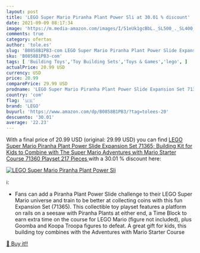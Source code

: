 ```yaml
---
layout: post
title: 'LEGO Super Mario Piranha Plant Power Sli at 30.01 % discount'
date: 2021-09-09 08:17:34
image: 'https://m.media-amazon.com/images/I/51eUk1gcBbL._SL500_._SL400_.jpg'
comments: true
category: ofertas
author: 'tole.es'
slug: 'B0858B1PB3-com LEGO Super Mario Piranha Plant Power Slide Expansion Set...'
sku: 'B0858B1PB3-com'
tags: [ 'Building Toys','Toy Building Sets','Toys & Games','lego', ]
actualPrice: 20.99 USD
currency: USD
price: 20.99
comparePrice: 29.99 USD
prodname: 'LEGO Super Mario Piranha Plant Power Slide Expansion Set 71365; Building Kit for Kids to Combine with The Super Mario Adventures with Mario Starter Course  71360  Playset  217 Pieces '
country: 'com'
flag: '🇺🇸'
brand: 'LEGO'
buyurl: 'https://www.amazon.com/dp/B0858B1PB3/?tag=tolees-20'
descuento: '30.01'
average: '22.23'
---
```


With a final price of 20.99 USD (original: 29.99 USD) you can find [LEGO Super Mario Piranha Plant Power Slide Expansion Set 71365; Building Kit for Kids to Combine with The Super Mario Adventures with Mario Starter Course  71360  Playset  217 Pieces ](https://www.amazon.com/dp/B0858B1PB3/?tag=tolees-20) with a  30.01 % discount here:

[![LEGO Super Mario Piranha Plant Power Sli](https://m.media-amazon.com/images/I/51eUk1gcBbL._SL500_._SL400_.jpg)](https://www.amazon.com/dp/B0858B1PB3/?tag=tolees-20)

ℹ️:

- Fans can add a Piranha Plant Power Slide challenge to their LEGO Super Mario universe and train to be better at collecting coins with this fun Expansion Set (71365). This collectible toy playset features a platform on rails on a seesaw with Piranha Plants at either end, a Time Block to earn extra time on the course for LEGO Mario (figure not included), plus Goomba and Koopa Troopa figures to defeat. A great gift for kids, this building toy combines with the Adventures with Mario Starter Course

[🛒 Buy it!!](https://www.amazon.com/dp/B0858B1PB3/?tag=tolees-20)
